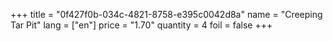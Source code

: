 +++
title = "0f427f0b-034c-4821-8758-e395c0042d8a"
name = "Creeping Tar Pit"
lang = ["en"]
price = "1.70"
quantity = 4
foil = false
+++
